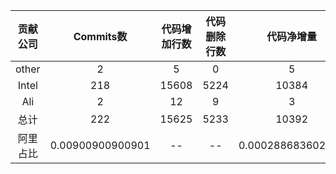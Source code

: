 | 贡献公司 | Commits数 | 代码增加行数 | 代码删除行数 | 代码净增量 |
| :-: | :-: | :-: | :-: | :-: |
| other | 2 | 5 | 0 | 5 |
| Intel | 218 | 15608 | 5224 | 10384 |
| Ali | 2 | 12 | 9 | 3 |
| 总计 | 222 | 15625 | 5233|10392|
| 阿里占比 | 0.00900900900901 | -- | --|0.000288683602771|
